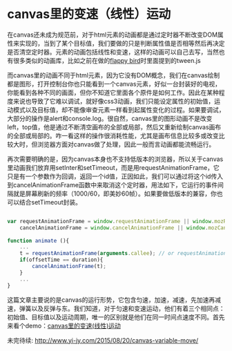canvas里的变速（线性）运动
========================

在canvas还未成为规范前，对于html元素的动画都是通过定时器不断改变DOM属性来实现的，当到了某个目标值，我们要做的只是判断属性值是否相等然后再决定是否清空定时器。元素的动画包括线性和变速，这样的动画可以自己去写，当然也有很多类似的动画库，比如之前在做的[flappy bird](http://www.yi-jy.com/2014/12/28/%E7%94%A8js%E5%BC%80%E5%8F%91flappy-bird/)时里面提到的tween.js

而canvas里的动画不同于html元素，因为它没有DOM概念，我们在canvas绘制都是图形，打开控制台你也只能看到一个canvas元素，好似一台封装好的电视，你能看到各种不同的画面，但你不知道它里面各个原件是如何工作。因此在某种程度来说也导致了它难以调试，就好像css3动画，我们只能设定属性的初始值，运动模式以及目标值，却不能像审查元素一样看到起属性变化的过程。如果要调试，大部分的操作是alert和console.log。很自然，canvas里的图形动画不是改变left，top值，他是通过不断清空画布的全部或局部，然后又重新绘制canvas画布的全部或局部的。咋一看这样的操作很消耗性能，尤其是画布信息比较多或改变比较大时，但浏览器方面对canvas做了处理，因此一般而言动画都能流畅运行。

再次需要明确的是，因为canvas本身也不支持低版本的浏览器，所以关于canvas里动画我们放弃用setInter和setTimeout，而是用requestAnimationFrame，它只是有一个参数作为回调，返回一个id值，正因如此，我们可以通过将这个id传入到cancelAnimationFrame函数中来取消这个定时器，用法如下，它运行的事件间隔就是屏幕刷新的频率（1000/60，即美妙60帧）。如果要做低版本的兼容，你也可以结合setTimeout封装。

```js

var requestAnimationFrame = window.requestAnimationFrame || window.mozRequestAnimationFrame || window.webkitRequestAnimationFrame,
	cancelAnimationFrame = window.cancelAnimationFrame || window.mozCancelAnimationFrame || window.webkitCancelAnimationFrame;
 
function animate (){
	...
	t = requestAnimationFrame(arguments.callee); // or requestAnimationFrame(animate)
	if(offsetTime == duration){
		cancelAnimationFrame(t);
	}
	...
}

```

这篇文章主要说的是canvas的运行形势，它包含匀速，加速，减速，先加速再减速，弹簧以及反弹与东。我们知道，对于匀速和变速运动，他们有着三个相同点：初始值、目标值以及运动周期，唯一的区别就是他们在同一时间点速度不同。首先来看个demo：[canvas里的变速(线性)运动](http://yi-jy.com/demo/201508/canvas-move-mode/)

未完待续: http://www.yi-jy.com/2015/08/20/canvas-variable-move/